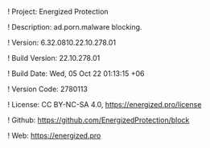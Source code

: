 ! Project: Energized Protection

! Description: ad.porn.malware blocking.

! Version: 6.32.0810.22.10.278.01

! Build Version: 22.10.278.01

! Build Date: Wed, 05 Oct 22 01:13:15 +06

! Version Code: 2780113

! License: CC BY-NC-SA 4.0, https://energized.pro/license

! Github: https://github.com/EnergizedProtection/block

! Web: https://energized.pro
